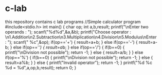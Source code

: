 # c-lab
this repository contains c lab programs
//Simple calculator program
#include<stdio.h>
int main()
{
  char op;
  int a,b,result;
  printf("\nEnter two operands : ");
  scanf("%d%d",&a,&b);
  printf("Choose operator : \n1.Addition\n2.Subtraction\n3.Multiplication\n4.Division\n5.Modulus\nEnter : ");
  scanf(" %c",&op);
  if(op=='+')
  {
    result=a+b;
  }
  else if(op=='-')
  {
    result=a-b;
  }
  else if(op=='*')
  {
    result=a*b;
  }
  else if(op=='/')
  {
    if(b==0)
    {
      printf("\nDivision not possible");
      return -1;
    }
    else
    {
      result=a/b;
    }
  }
  else if(op=='%')
  {
    if(b==0)
    {
      printf("\nDivision not possible");
      return -1;
    }
    else
    {
      result=a%b;
    }
  }
  else
  {
    printf("Invalid operator");
    return -1;
  }
  printf("%d %c %d = %d",a,op,b,result);
  return 0;
}

